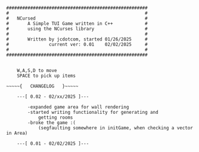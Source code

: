 
    #####################################################
    #                                                   #
    #   NCursed                                         #
    #       A Simple TUI Game written in C++            #
    #       using the NCurses library                   #
    #                                                   #
    #       Written by jcdotcom, started 01/26/2025     #
    #               current ver: 0.01    02/02/2025     #
    #                                                   #
    #####################################################


~~~~~{   HELP   }~~~~~

    W,A,S,D to move
    SPACE to pick up items

~~~~~{   CHANGELOG   }~~~~~

    ---[ 0.02 - 02/xx/2025 ]---

        -expanded game area for wall rendering
        -started writing functionality for generating and 
            getting rooms
        -broke the game :(
            (segfaulting somewhere in initGame, when checking a vector in Area)

    ---[ 0.01 - 02/02/2025 ]---

